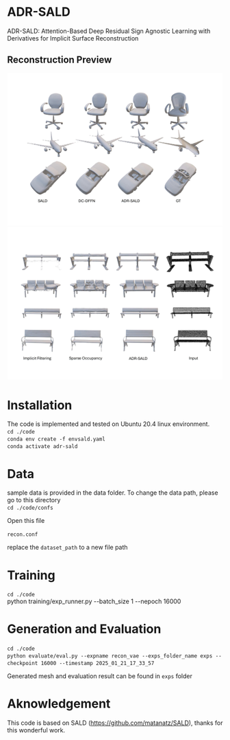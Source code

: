 # ADR-SALD
ADR-SALD: Attention-Based Deep Residual Sign Agnostic Learning with Derivatives for Implicit Surface Reconstruction 
## Reconstruction Preview
![plot](https://github.com/basher8488881/ADR-SALD/blob/main/shapenet_imgAll_1.png)
![plot](https://github.com/basher8488881/ADR-SALD/blob/main/BenchClass-Extra.png)

# Installation 
The code is implemented and tested on Ubuntu 20.4 linux environment.<br/>
``cd ./code `` <br/>
``conda env create -f envsald.yaml`` <br/>
``conda activate adr-sald`` 
# Data 
sample data is provided in the data folder. To change the data path, please go to this directory <br/>
``cd ./code/confs`` <br/>

Open this file <br/>

``recon.conf`` <br/>

replace the ``dataset_path`` to a new file path

# Training 
``cd ./code`` <br/>
python training/exp_runner.py --batch_size 1 --nepoch 16000
# Generation and Evaluation
``cd ./code`` <br/>
``python evaluate/eval.py --expname recon_vae --exps_folder_name exps --checkpoint 16000 --timestamp 2025_01_21_17_33_57`` <br/>

Generated mesh and evaluation result can be found in ``exps`` folder 

# Aknowledgement 
This code is based on SALD (https://github.com/matanatz/SALD), thanks for this wonderful work.
